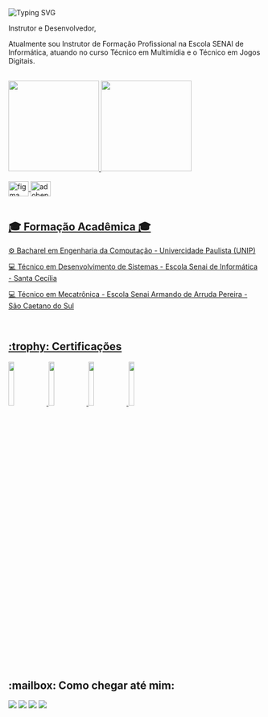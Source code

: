 <!-- Link para o site que cria o codigo para o texto com aparencia de digitação -->
<!-- https://readme-typing-svg.demolab.com/demo/ -->
<img src="https://readme-typing-svg.demolab.com?font=Fira+Code&weight=500&size=30&duration=1500&pause=1000&color=7F72FF&random=false&width=600&height=80&lines=Ol%C3%A1%2C+Me+chamo+Felipe+Tadeu!;Seja+bem+vindo+ao+meu+perfil!%F0%9F%91%8B" alt="Typing SVG" />

<div>
<p>Instrutor e Desenvolvedor,</p> 

<p>Atualmente sou Instrutor de Formação Profissional na Escola SENAI de Informática, atuando no curso Técnico em Multimídia e o Técnico em Jogos Digitais.</p>
</div>

<br>

<div>
  <a href="https://github.com/felipe-tneves">
  <img height="180em" src="https://github-readme-stats.vercel.app/api?username=felipe-tneves&show_icons=true&theme=dark&include_all_commits=true&count_private=true"/>
  <img height="180em" src="https://github-readme-stats.vercel.app/api/top-langs/?username=felipe-tneves&layout=compact&langs_count=7&theme=dark"/>
</div>


<!--https://devicon.dev/-->
<div style="display: inline_block"><br>
 
  
  <img align="center"  alt="figma logo" height="30" width="40" src="https://cdn.jsdelivr.net/gh/devicons/devicon/icons/figma/figma-original.svg"/>
  <img align="center"  alt="adobephotoshop logo" height="30" width="40" src="https://skillicons.dev/icons?i=ps" height="40"/>
    
</div>


<br>

<div>
  <h2>🎓 Formação Acadêmica 🎓</h2> 
    <p>⚙️ Bacharel em Engenharia da Computação - Univercidade Paulista (UNIP)</p> 
    <p>💻 Técnico em Desenvolvimento de Sistemas - Escola Senai de Informática - Santa Cecília</p> 
    <p>💻 Técnico em Mecatrônica - Escola Senai Armando de Arruda Pereira - São Caetano do Sul</p> 
</div>

<br>

<div>
  <h2>:trophy: Certificações</h2>

  <a href="https://www.credly.com/badges/11fd2861-1107-4e62-97d4-7bb6343cec23/public_url" target="blank">
    <img width="15%" height="15%"  src="https://images.credly.com/size/340x340/images/4136ced8-75d5-4afb-8677-40b6236e2672/azure-ai-fundamentals-600x600.png"/>
  </a> 

   <a href="https://www.credly.com/badges/1d21edc5-fb21-44a8-b9ba-2b39177e077f/public_url" target="blank">
    <img width="15%" height="15%"  src="https://images.credly.com/size/680x680/images/0c6d9839-f468-4adc-987d-5cfae4a9ee67/image.png"/>
  </a> 

  <a href="https://www.credly.com/badges/5dbf8628-1c7b-4fa0-acbe-09083bbc8726/public_url" target="blank">
    <img width="15%" height="15%"  src="https://images.credly.com/size/680x680/images/2a6251f2-737b-4bf6-9190-d77570cc76fc/CERT-Fundamentals-Power-Platform.png">
  </a> 

  <a href="https://www.credly.com/badges/db5ad5cb-a2f5-4d71-b472-619b83e1dc1c/public_url" target="blank">
    <img width="15%" height="15%"  src="https://images.credly.com/size/680x680/images/4e3d6f9f-55d7-4ea7-b0e6-f4d4ff543e22/image.png">
  </a> 
  
</div>

<br>

<div>
  <h2>:mailbox: Como chegar até mim:</h2>
  <a href="https://docs.microsoft.com/pt-br/users/FelipeTadeu-8432/achievements" target="_blank"><img src="https://img.shields.io/badge/microsoft-%231877F2.svg?&style=for-the-badge&logo=microsoft&color=00a4ef" target="_blank"></a> 
  <a href="https://discord.gg/G9GPg5SA75" target="_blank"><img src="https://img.shields.io/badge/Discord-7289DA?style=for-the-badge&logo=discord&logoColor=white" target="_blank"></a> 
  <a href = "mailto:felipe.tadeusantos1@gmail.com"><img src="https://img.shields.io/badge/Gmail-D14836?style=for-the-badge&logo=gmail&logoColor=white" target="_blank"></a>
  <a href="https://www.linkedin.com/in/felipe-tadeu-3a49b5134/" target="_blank"><img src="https://img.shields.io/badge/-LinkedIn-%230077B5?style=for-the-badge&logo=linkedin&logoColor=white" target="_blank"></a>
 
</div>
